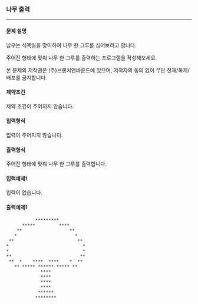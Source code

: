 ### 나무 출력

***

#### 문제 설명
남우는 식목일을 맞이하여 나무 한 그루를 심어보려고 합니다.

주어진 형태에 맞춰 나무 한 그루를 출력하는 프로그램을 작성해보세요.

본 문제의 저작권은 (주)브랜치앤바운드에 있으며, 저작자의 동의 없이 무단 전재/복제/배포를 금지합니다.

#### 제약조건
제약 조건이 주어지지 않습니다.

#### 입력형식
입력이 주어지지 않습니다.

#### 출력형식
주어진 형태에 맞춰 나무 한 그루를 출력합니다.

#### 입력예제1

입력이 없습니다.

#### 출력예제1
```
           *********           
      *****         ****       
    **                  **     
   *                      *    
 **                        **  
*                            * 
*                            * 
**                          ** 
 **  *    ****  ****    *  **  
   ** ***** ****** ***** **    
             ****              
             ****              
             ****              
             ****              
            ******             
           ********
```
